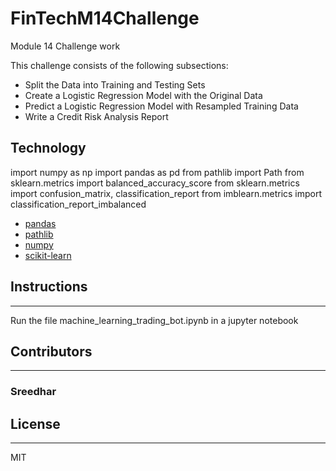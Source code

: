 # FinTechM14Challenge
Module 14 Challenge work

This challenge consists of the following subsections:

* Split the Data into Training and Testing Sets
* Create a Logistic Regression Model with the Original Data
* Predict a Logistic Regression Model with Resampled Training Data
* Write a Credit Risk Analysis Report

## Technology

import numpy as np
import pandas as pd
from pathlib import Path
from sklearn.metrics import balanced_accuracy_score
from sklearn.metrics import confusion_matrix, classification_report
from imblearn.metrics import classification_report_imbalanced

* [pandas](https://pandas.pydata.org/)
* [pathlib](https://docs.python.org/3/library/pathlib.html)
* [numpy](https://numpy.org/)
* [scikit-learn](https://scikit-learn.org/stable/modules/classes.html)

## Instructions
---
Run the file machine_learning_trading_bot.ipynb in a jupyter notebook

## Contributors
---
### Sreedhar

## License
---
MIT
